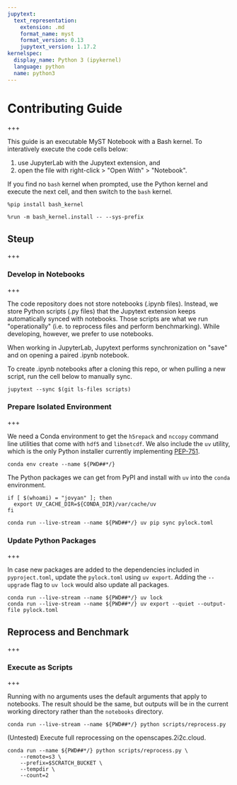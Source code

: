 ```yaml
---
jupytext:
  text_representation:
    extension: .md
    format_name: myst
    format_version: 0.13
    jupytext_version: 1.17.2
kernelspec:
  display_name: Python 3 (ipykernel)
  language: python
  name: python3
---
```


# Contributing Guide

+++

This guide is an executable MyST Notebook with a Bash kernel.
To interatively execute the code cells below:
  1. use JupyterLab with the Jupytext extension, and
  1. open the file with right-click > "Open With" > "Notebook".

If you find no `bash` kernel when prompted, use the Python kernel and execute the next cell, and then switch to the `bash` kernel.

```{code-cell} ipython3
%pip install bash_kernel
```

```{code-cell} ipython3
%run -m bash_kernel.install -- --sys-prefix
```

## Steup

+++

### Develop in Notebooks

+++

The code repository does not store notebooks (.ipynb files).
Instead, we store Python scripts (.py files) that the Jupytext extension keeps automatically synced with notebooks.
Those scripts are what we run "operationally" (i.e. to reprocess files and perform benchmarking).
While developing, however, we prefer to use notebooks.

When working in JupyterLab, Jupytext performs synchronization on "save" and on opening a paired .ipynb notebook.

To create .ipynb notebooks after a cloning this repo, or when pulling a new script, run the cell below to manually sync.

```{code-cell} ipython3
jupytext --sync $(git ls-files scripts)
```

### Prepare Isolated Environment

+++

We need a Conda environment to get the `h5repack` and `nccopy` command line utilities that
come with `hdf5` and `libnetcdf`.
We also include the `uv` utility, which is the only Python installer currently implementing [PEP-751].

[PEP-751]: https://peps.python.org/pep-0751/

```{code-cell} ipython3
conda env create --name ${PWD##*/}
```

The Python packages we can get from PyPI and install with `uv` into the `conda` environment.

```{code-cell} ipython3
if [ $(whoami) = "jovyan" ]; then
  export UV_CACHE_DIR=${CONDA_DIR}/var/cache/uv
fi
```

```{code-cell} ipython3
conda run --live-stream --name ${PWD##*/} uv pip sync pylock.toml
```

### Update Python Packages

+++

In case new packages are added to the dependencies included in `pyproject.toml`, update the `pylock.toml` using `uv export`.
Adding the `--upgrade` flag to `uv lock` would also update all packages.

```{code-cell} ipython3
conda run --live-stream --name ${PWD##*/} uv lock
conda run --live-stream --name ${PWD##*/} uv export --quiet --output-file pylock.toml
```

## Reprocess and Benchmark

+++

### Execute as Scripts

+++

Running with no arguments uses the default arguments that apply to notebooks.
The result should be the same, but outputs will be in the current working directory rather
than the `notebooks` directory.

```{code-cell} ipython3
conda run --live-stream --name ${PWD##*/} python scripts/reprocess.py
```

(Untested) Execute full reprocessing on the openscapes.2i2c.cloud.

```{code-cell} ipython3
conda run --name ${PWD##*/} python scripts/reprocess.py \
    --remote=s3 \
    --prefix=$SCRATCH_BUCKET \
    --tempdir \
    --count=2
```

```{code-cell} ipython3

```
